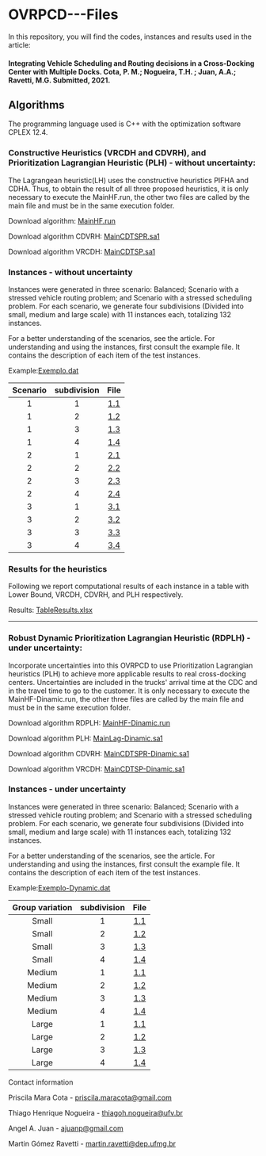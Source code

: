 # OVRPCD---Files

In this repository, you will find the codes, instances and results used in the article:

#### Integrating Vehicle Scheduling and Routing decisions in a Cross-Docking Center with Multiple Docks. Cota, P. M.; Nogueira, T.H. ; Juan, A.A.; Ravetti, M.G.  Submitted, 2021.

## Algorithms

The programming language used is C++ with the optimization software CPLEX 12.4. 

### Constructive Heuristics (VRCDH and CDVRH), and Prioritization Lagrangian Heuristic (PLH) - without uncertainty:

The Lagrangean heuristic(LH) uses the constructive heuristics PIFHA and CDHA. Thus, to obtain the result of all three proposed heuristics, it is only necessary to execute the MainHF.run, the other two files are called by the main file and must be in the same execution folder.

Download algorithm: [MainHF.run](https://drive.google.com/drive/folders/1Sx6HECJwkWzPvEHHu6Cs20dYMEFGjI7L?usp=sharing) 

Download algorithm CDVRH: [MainCDTSPR.sa1](https://drive.google.com/drive/folders/1Sx6HECJwkWzPvEHHu6Cs20dYMEFGjI7L?usp=sharing) 

Download algorithm VRCDH: [MainCDTSP.sa1](https://drive.google.com/drive/folders/1Sx6HECJwkWzPvEHHu6Cs20dYMEFGjI7L?usp=sharing) 

### Instances - without uncertainty

Instances were generated in three scenario: Balanced; Scenario with a stressed vehicle routing problem; and Scenario with a stressed scheduling problem. For each scenario, we generate four subdivisions (Divided into small, medium and large scale) with 11 instances each, totalizing 132 instances. 

For a better understanding of the scenarios, see the article. For understanding and using the instances, first consult the example file. It contains the description of each item of the test instances.

Example:[Exemplo.dat](https://drive.google.com/drive/folders/1mv2PGR33RRFrgTU7gMtc4m1loXaHql_Q?usp=sharing)


|Scenario|subdivision|File |
|:-------------:|:-------------:|:-------------:|
| 1 | 1 | [1.1](https://drive.google.com/drive/folders/1jdTwFcXplby5nRVDtvOpjUz9N3dZY6GW?usp=sharing) |
| 1 | 2 | [1.2](https://drive.google.com/drive/folders/1M3zf-y9gZvsFvGPEifVe3EgwY8lTyqyx?usp=sharing) |
| 1 | 3 | [1.3](https://drive.google.com/drive/folders/1plOkefkUdJ7l-W9uqFvmRkCXer2GLZfv?usp=sharing) |
| 1 | 4 | [1.4](https://drive.google.com/drive/folders/14FGmVZS-_XZSXFida9mckyh_JaGa9X92?usp=sharing) |
| 2 | 1 | [2.1](https://drive.google.com/drive/folders/1gtE0s333syeNJKAy4AI2SXqlZZw7DNiF?usp=sharing) |
| 2 | 2 | [2.2](https://drive.google.com/drive/folders/1XnbigutcgKnr2XyGgn2muhW2uWL49GjU?usp=sharing) |
| 2 | 3 | [2.3](https://drive.google.com/drive/folders/187hMhGNBQuH4MBb0cZNJiTou45ofyQSy?usp=sharing) |
| 2 | 4 | [2.4](https://drive.google.com/drive/folders/1gfJOJ0RC3hk4jlOXrvm9EghP2-eufTXY?usp=sharing) |
| 3 | 1 | [3.1](https://drive.google.com/drive/folders/1513pSVU3Sd5UCDB9rfwWs7zGj2b5fTA5?usp=sharing) |
| 3 | 2 | [3.2](https://drive.google.com/drive/folders/12dJev8yhXiPzcEkRqX2vcLRTgR3Y670S?usp=sharing) |
| 3 | 3 | [3.3](https://drive.google.com/drive/folders/1MLbizk62NoLI6wDRwQHSvwP_gNliSBAW?usp=sharing) |
| 3 | 4 | [3.4](https://drive.google.com/drive/folders/176IkMXlrkYHBqaLShsN-6v7WhcLiO0Q-?usp=sharing) |


### Results for the heuristics

Following we report computational results of each instance in a table with Lower Bound, VRCDH, CDVRH, and PLH respectively.

Results: [TableResults.xlsx](https://drive.google.com/drive/folders/1IODqCf-8atw1c435AIblrGo4kaT7IJOx?usp=sharing) 

-------------------------------------------------------------------------------------------------------------------------------------------------------


### Robust Dynamic Prioritization Lagrangian Heuristic (RDPLH) - under uncertainty:

Incorporate uncertainties into this OVRPCD to use Prioritization Lagrangian heuristics (PLH) to achieve more applicable results to real cross-docking centers. Uncertainties are included in the trucks' arrival time at the CDC and in the travel time to go to the customer. It is only necessary to execute the MainHF-Dinamic.run, the other three files are called by the main file and must be in the same execution folder.


Download algorithm RDPLH: [MainHF-Dinamic.run](https://drive.google.com/file/d/1puIzlRnPogVetTnm0uPvwIKMjtjgG4QW/view?usp=sharing) 

Download algorithm PLH: [MainLag-Dinamic.sa1](https://drive.google.com/file/d/1axM4mjDbYj9HIg-4X5T18gP1uu1rMJLu/view?usp=sharing) 

Download algorithm CDVRH: [MainCDTSPR-Dinamic.sa1](https://drive.google.com/file/d/1n96UqxRndLefWzw-_SLMs_Nk0S-kp5sT/view?usp=sharing) 

Download algorithm VRCDH: [MainCDTSP-Dinamic.sa1](https://drive.google.com/file/d/1pniQvNPVg7eRo5hf0bNxnyht3q7Oxga_/view?usp=sharing) 


### Instances - under uncertainty

Instances were generated in three scenario: Balanced; Scenario with a stressed vehicle routing problem; and Scenario with a stressed scheduling problem. For each scenario, we generate four subdivisions (Divided into small, medium and large scale) with 11 instances each, totalizing 132 instances. 

For a better understanding of the scenarios, see the article. For understanding and using the instances, first consult the example file. It contains the description of each item of the test instances.

Example:[Exemplo-Dynamic.dat](https://drive.google.com/file/d/1cUjnJgVHK6ucev5I_he3j_CXe9Lkz5n0/view?usp=sharing)


|Group variation|subdivision|File |
|:-------------:|:-------------:|:-------------:|
| Small | 1 | [1.1](https://drive.google.com/drive/folders/1my6eTbQbIbyWwyYypIsNBOYn1eYnyQmX?usp=sharing) |
| Small  | 2 | [1.2](https://drive.google.com/drive/folders/1GA2xpoCDLCFEx6KmE-glUhl2My_HH5n0?usp=sharing) |
| Small  | 3 | [1.3](https://drive.google.com/drive/folders/16Hz8t40XCXVxUusAaVGfNxtUxKScVtuq?usp=sharing) |
| Small  | 4 | [1.4](https://drive.google.com/drive/folders/1YEPeDC9kbDH12uWEBhAWh4xaa64it94V?usp=sharing) |
| Medium | 1 | [1.1](https://drive.google.com/drive/folders/1_5gZpr_0Ba_pTRLDBQKipEiPyJktLFXq?usp=sharing) |
| Medium | 2 | [1.2](https://drive.google.com/drive/folders/1z-rJKzDQK1OGO1blRXZSx-eXU4gyrr5X?usp=sharing) |
| Medium | 3 | [1.3](https://drive.google.com/drive/folders/10Hyp-1PZ6jzMJZZXtFN5vu0pj80RJ50f?usp=sharing) |
| Medium | 4 | [1.4](https://drive.google.com/drive/folders/1Vyt3wMMTjgV-JUSQR8h3B9fDVTH4nHhu?usp=sharing) |
| Large | 1 | [1.1](https://drive.google.com/drive/folders/1cqJKP92dSTD72vzPXcj9vDdDtXGcSu4Z?usp=sharing) |
| Large | 2 | [1.2](https://drive.google.com/drive/folders/1VXWkr3OiyTV3V51u-Y2KWWh9fdST4Ycg?usp=sharing) |
| Large | 3 | [1.3](https://drive.google.com/drive/folders/1RWA41gPhyDk4LriYMwtzbhbd4lbFK7Li?usp=sharing) |
| Large | 4 | [1.4](https://drive.google.com/drive/folders/1D98dqN3yEtjVXAHEovmbN3GsRcRP5JFN?usp=sharing) |





Contact information

Priscila Mara Cota - priscila.maracota@gmail.com

Thiago Henrique Nogueira - thiagoh.nogueira@ufv.br

Angel A. Juan - ajuanp@gmail.com

Martin Gómez Ravetti - martin.ravetti@dep.ufmg.br





